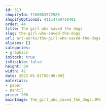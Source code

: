 ```yaml
---
id: 513
shopifyId: 7160663572585
shopifyOptionId: 41114769719401
order: 44
title: The girl who saved the dogs
slug: the-girl-who-saved-the-dogs
url: art-works/the-girl-who-saved-the-dogs
aliases: []
categories:
- graphics
inStock: true
isVisible: false
height: 30
width: 42
date: 2022-01-01T00:00:00Z
materials:
- paper
- pencil
price: 200
mainImage: The_girl_who_saved_the_dogs.JPG
---
```

